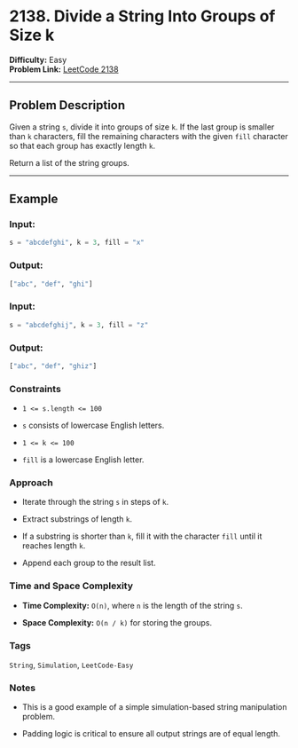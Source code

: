 # 2138. Divide a String Into Groups of Size k

**Difficulty:** Easy  
**Problem Link:** [LeetCode 2138](https://leetcode.com/problems/divide-a-string-into-groups-of-size-k)

---

## Problem Description

Given a string `s`, divide it into groups of size `k`. If the last group is smaller than `k` characters, fill the remaining characters with the given `fill` character so that each group has exactly length `k`.

Return a list of the string groups.

---

## Example

### Input:

```python
s = "abcdefghi", k = 3, fill = "x"
```

### Output:
```python
["abc", "def", "ghi"]
```

### Input:

```python
s = "abcdefghij", k = 3, fill = "z"
```

### Output:

```python
["abc", "def", "ghiz"]
```

### Constraints

- `1 <= s.length <= 100`

- `s` consists of lowercase English letters.

- `1 <= k <= 100`

- `fill` is a lowercase English letter.

### Approach

- Iterate through the string `s` in steps of `k`.

- Extract substrings of length `k`.

- If a substring is shorter than `k`, fill it with the character `fill` until it reaches length `k`.

- Append each group to the result list.

### Time and Space Complexity

- **Time Complexity:** `O(n)`, where `n` is the length of the string `s`.

- **Space Complexity:** `O(n / k)` for storing the groups.

### Tags

`String`, `Simulation`, `LeetCode-Easy`

### Notes

- This is a good example of a simple simulation-based string manipulation problem.

- Padding logic is critical to ensure all output strings are of equal length.